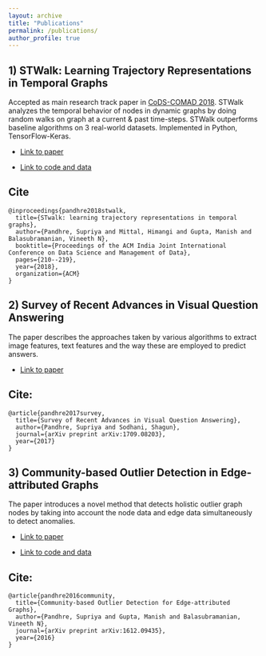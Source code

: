 ```yaml
---
layout: archive
title: "Publications"
permalink: /publications/
author_profile: true
---
```


## 1) STWalk: Learning Trajectory Representations in Temporal Graphs

Accepted as main research track paper in [CoDS-COMAD 2018](http://cods-comad.in/2018/index.html). STWalk analyzes the temporal behavior of nodes in dynamic graphs by doing random walks on graph at a current & past time-steps. STWalk outperforms baseline algorithms on 3 real-world datasets. Implemented in Python, TensorFlow-Keras.

* [Link to paper](https://arxiv.org/pdf/1711.04150.pdf)

* [Link to code and data](https://github.com/supriya-pandhre/STWalk)


## Cite

```
@inproceedings{pandhre2018stwalk,
  title={STwalk: learning trajectory representations in temporal graphs},
  author={Pandhre, Supriya and Mittal, Himangi and Gupta, Manish and Balasubramanian, Vineeth N},
  booktitle={Proceedings of the ACM India Joint International Conference on Data Science and Management of Data},
  pages={210--219},
  year={2018},
  organization={ACM}
}
```

## 2) Survey of Recent Advances in Visual Question Answering

The paper describes the approaches taken by various algorithms to extract image features, text features and the way these are employed to predict answers.

*  [Link to paper](https://arxiv.org/pdf/1709.08203.pdf)

## Cite:

```
@article{pandhre2017survey,
  title={Survey of Recent Advances in Visual Question Answering},
  author={Pandhre, Supriya and Sodhani, Shagun},
  journal={arXiv preprint arXiv:1709.08203},
  year={2017}
}

```

## 3) Community-based Outlier Detection in Edge-attributed Graphs

The paper introduces a novel method that detects holistic outlier graph nodes by taking into account the node data and edge data simultaneously to detect anomalies.

*  [Link to paper](https://arxiv.org/pdf/1612.09435.pdf)

* [Link to code and data](https://github.com/supriya-pandhre/HCODA)


## Cite:
```
@article{pandhre2016community,
  title={Community-based Outlier Detection for Edge-attributed Graphs},
  author={Pandhre, Supriya and Gupta, Manish and Balasubramanian, Vineeth N},
  journal={arXiv preprint arXiv:1612.09435},
  year={2016}
}

```

